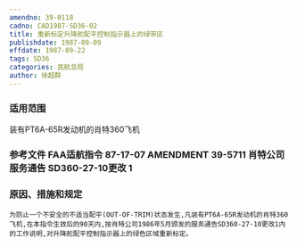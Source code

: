 ```yaml
---
amendno: 39-0118
cadno: CAD1987-SD36-02
title: 重新标定升降舵配平控制指示器上的绿带区
publishdate: 1987-09-09
effdate: 1987-09-22
tags: SD36
categories: 民航总局
author: 徐超群
---
```


### 适用范围 
装有PT6A-65R发动机的肖特360飞机

<!--more-->
### 参考文件    FAA适航指令 87-17-07 AMENDMENT 39-5711 肖特公司服务通告 SD360-27-10更改 1 

### 原因、措施和规定 
    为防止一个不安全的不适当配平(OUT-OF-TRIM)状态发生,凡装有PT6A-65R发动机的肖特360飞机,在本指令生效后的90天内,按肖特公司1986年5月颁发的服务通告SD360-27-10更改1内的工作说明,对升降舵配平控制指示器上的绿色区域重新标定。
